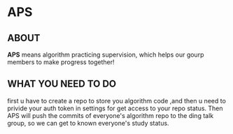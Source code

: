 # APS

## ABOUT
**APS** means algorithm practicing supervision, which helps our gourp members to make progress together!

## WHAT YOU NEED TO DO

first u have to create a repo to store you algorithm code ,and then u need to privide your auth token in settings for get access to your repo status. Then APS will push the commits of everyone's algorithm repo to the ding talk group, so we can get to known everyone's study status.